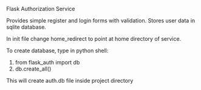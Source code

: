 Flask Authorization Service

Provides simple register and login forms with validation. Stores 
user data in sqlite database. 

In init file change home_redirect to point at home directory of
service.

To create database, type in python shell:
1. from flask_auth import db
2. db.create_all()

This will create auth.db file inside project directory